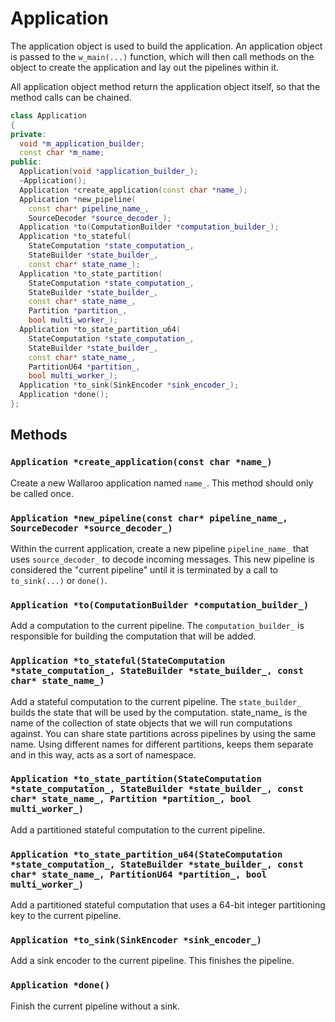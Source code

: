 # Application

The application object is used to build the application. An
application object is passed to the `w_main(...)` function, which will
then call methods on the object to create the application and lay out
the pipelines within it.

All application object method return the application object itself, so
that the method calls can be chained.

```c++
class Application
{
private:
  void *m_application_builder;
  const char *m_name;
public:
  Application(void *application_builder_);
  ~Application();
  Application *create_application(const char *name_);
  Application *new_pipeline(
    const char* pipeline_name_,
    SourceDecoder *source_decoder_);
  Application *to(ComputationBuilder *computation_builder_);
  Application *to_stateful(
    StateComputation *state_computation_,
    StateBuilder *state_builder_,
    const char* state_name_);
  Application *to_state_partition(
    StateComputation *state_computation_,
    StateBuilder *state_builder_,
    const char* state_name_,
    Partition *partition_,
    bool multi_worker_);
  Application *to_state_partition_u64(
    StateComputation *state_computation_,
    StateBuilder *state_builder_,
    const char* state_name_,
    PartitionU64 *partition_,
    bool multi_worker_);
  Application *to_sink(SinkEncoder *sink_encoder_);
  Application *done();
};
```

## Methods

### `Application *create_application(const char *name_)`

Create a new Wallaroo application named `name_`. This method should
only be called once.

### `Application *new_pipeline(const char* pipeline_name_, SourceDecoder *source_decoder_)`

Within the current application, create a new pipeline `pipeline_name_`
that uses `source_decoder_` to decode incoming messages. This new
pipeline is considered the "current pipeline" until it is terminated
by a call to `to_sink(...)` or `done()`.

### `Application *to(ComputationBuilder *computation_builder_)`

Add a computation to the current pipeline. The `computation_builder_`
is responsible for building the computation that will be added.

### `Application *to_stateful(StateComputation *state_computation_, StateBuilder *state_builder_, const char* state_name_)`

Add a stateful computation to the current pipeline. The
`state_builder_` builds the state that will be used by the
computation. state_name_ is the name of the collection of state objects 
that we will run computations against. You can share state partitions across 
pipelines by using the same name. Using different names for different 
partitions, keeps them separate and in this way, acts as a sort of namespace.

### `Application *to_state_partition(StateComputation *state_computation_, StateBuilder *state_builder_, const char* state_name_, Partition *partition_, bool multi_worker_)`

Add a partitioned stateful computation to the current pipeline.

###  `Application *to_state_partition_u64(StateComputation *state_computation_, StateBuilder *state_builder_, const char* state_name_, PartitionU64 *partition_, bool multi_worker_)`

Add a partitioned stateful computation that uses a 64-bit integer partitioning key to the current pipeline.

### `Application *to_sink(SinkEncoder *sink_encoder_)`

Add a sink encoder to the current pipeline. This finishes the pipeline.

### `Application *done()`

Finish the current pipeline without a sink.
